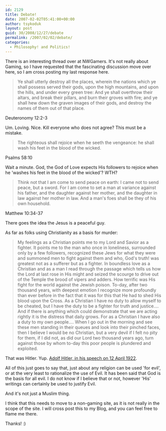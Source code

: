 ```yaml
---
id: 2129
title: Debate!
date: 2007-02-02T05:41:00+00:00
author: tsykoduk
layout: post
guid: 30/2008/12/27/debate
permalink: /2007/02/02/debate/
categories:
  - Philosophy! and Politics!
---
```

There is an interesting thread over at NWGamers. It's not really about Gaming, so I have requested that the fascinating discussion move over here, so I am cross posting my last response here.


<blockquote>Ye shall utterly destroy all the places, wherein the nations which ye shall possess served their gods, upon the high mountains, and upon the hills, and under every green tree: And ye shall overthrow their altars, and break their pillars, and burn their groves with fire; and ye shall hew down the graven images of their gods, and destroy the names of them out of that place.</blockquote>

Deuteronomy 12:2-3


Um. Loving. Nice. Kill everyone who does not agree? This must be a mistake.


<blockquote> The righteous shall rejoice when he seeth the vengeance: he shall wash his feet in the blood of the wicked.

</blockquote>

Psalms 58:10


Wait a minute. God, the God of Love expects His followers to rejoice when he 'washes his feet in the blood of the wicked'? <span class="caps">WTH</span>?


<blockquote>Think not that I am come to send peace on earth: I came not to send peace, but a sword. For I am come to set a man at variance against his father, and the daughter against her mother, and the daughter in law against her mother in law. And a man's foes shall be they of his own household.</blockquote>

Matthew 10:34-37


There goes the idea the Jesus is a peaceful guy.


As far as folks using Christianity as a basis for murder:


<blockquote>My feelings as a Christian points me to my Lord and Savior as a fighter. It points me to the man who once in loneliness, surrounded only by a few followers, recognized these Jews for what they were and summoned men to fight against them and who, God's truth! was greatest not as a sufferer but as a fighter. In boundless love as a Christian and as a man I read through the passage which tells us how the Lord at last rose in His might and seized the scourge to drive out of the Temple the brood of vipers and adders. How terrific was His fight for the world against the Jewish poison. To-day, after two thousand years, with deepest emotion I recognize more profoundly than ever before in the fact that it was for this that He had to shed His blood upon the Cross. As a Christian I have no duty to allow myself to be cheated, but I have the duty to be a fighter for truth and justice.... And if there is anything which could demonstrate that we are acting rightly it is the distress that daily grows. For as a Christian I have also a duty to my own people.... When I go out in the morning and see these men standing in their queues and look into their pinched faces, then I believe I would be no Christian, but a very devil if I felt no pity for them, if I did not, as did our Lord two thousand years ago, turn against those by whom to-day this poor people is plundered and exploited. </blockquote>

That was Hitler. Yup. <a href="http://nobeliefs.com/speeches.htm">Adolf Hitler, in his speech on 12 April 1922</a>.


All of this just goes to say that, just about any religion can be used 'for evil', or at the very least to rationalize the use of Evil. It has been said that God is the basis for all evil. I do not know if I believe that or not, however 'His' writings can certainly be used to justify Evil.


And it's not just a Muslim thing.


I think that this needs to move to a non-gaming site, as it is not really in the scope of the site. I will cross post this to my Blog, and you can feel free to flame me there.


Thanks! :)